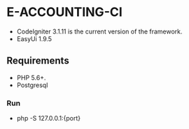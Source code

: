 # E-ACCOUNTING-CI

* CodeIgniter 3.1.11 is the current version of the framework.
* EasyUi 1.9.5

## Requirements

* PHP 5.6+.
* Postgresql

### Run 
- php -S 127.0.0.1:{port}
